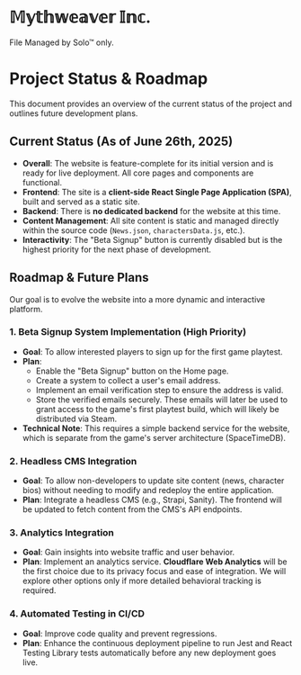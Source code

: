 ﻿# 𝕄𝕪𝕥𝕙𝕨𝕖𝕒𝕧𝕖𝕣 𝕀𝕟𝕔.

File Managed by Solo™ only.

# Project Status & Roadmap

This document provides an overview of the current status of the project and outlines future development plans.

## Current Status (As of June 26th, 2025)

-   **Overall**: The website is feature-complete for its initial version and is ready for live deployment. All core pages and components are functional.
-   **Frontend**: The site is a **client-side React Single Page Application (SPA)**, built and served as a static site.
-   **Backend**: There is **no dedicated backend** for the website at this time.
-   **Content Management**: All site content is static and managed directly within the source code (`News.json`, `charactersData.js`, etc.).
-   **Interactivity**: The "Beta Signup" button is currently disabled but is the highest priority for the next phase of development.

## Roadmap & Future Plans

Our goal is to evolve the website into a more dynamic and interactive platform.

### 1. Beta Signup System Implementation (High Priority)

-   **Goal**: To allow interested players to sign up for the first game playtest.
-   **Plan**:
    -   Enable the "Beta Signup" button on the Home page.
    -   Create a system to collect a user's email address.
    -   Implement an email verification step to ensure the address is valid.
    -   Store the verified emails securely. These emails will later be used to grant access to the game's first playtest build, which will likely be distributed via Steam.
-   **Technical Note**: This requires a simple backend service for the website, which is separate from the game's server architecture (SpaceTimeDB).

### 2. Headless CMS Integration

-   **Goal**: To allow non-developers to update site content (news, character bios) without needing to modify and redeploy the entire application.
-   **Plan**: Integrate a headless CMS (e.g., Strapi, Sanity). The frontend will be updated to fetch content from the CMS's API endpoints.

### 3. Analytics Integration

-   **Goal**: Gain insights into website traffic and user behavior.
-   **Plan**: Implement an analytics service. **Cloudflare Web Analytics** will be the first choice due to its privacy focus and ease of integration. We will explore other options only if more detailed behavioral tracking is required.

### 4. Automated Testing in CI/CD

-   **Goal**: Improve code quality and prevent regressions.
-   **Plan**: Enhance the continuous deployment pipeline to run Jest and React Testing Library tests automatically before any new deployment goes live.
